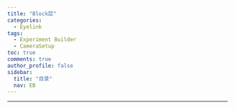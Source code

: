 ```yaml
---
title: "Block层"
categories:
  - Eyelink
tags:
  - Experiment Builder
  - CameraSetup
toc: true
comments: true
author_profile: false
sidebar:
  title: "目录"
  nav: EB
---
```


---

